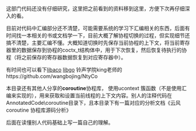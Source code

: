 这部门代码还没有仔细研究，这里把之前看到的资料移到这里，方便下次再仔细深入的看。



目前对代码中汇编部分还不清楚，可能需要系统的学习下汇编相关的东西，后面有时间找一本相关的书或文档学一下，目前大概了解协程切换的过程，但实现细节还搞不清楚，主要汇编不懂。大概知道切换时先保存当前协程的上下文，将当前寄存器里的数据保存到协程的coctx_t结构体中，用于下次恢复，然后恢复待执行的协程（将之前保存的寄存器数据恢复到对应寄存器中）。

有时间也可以看下[libaco](https://github.com/hnes/libaco)  [libgo](https://github.com/yyzybb537/libgo)  铃声学院king老师的https://github.com/wangbojing/NtyCo



本目录还有其他人分享的**coroutine**协程库， 使用ucontext 簇函数（不是使用汇编来实现的），用来获取和设置当前线程的上下文内容。别人的注释代码在AnnotatedCode\coroutine目录下，且本目录下有一篇对应的分析文档《云风 coroutine 协程库源码分析》





后面在读懂别人代码基础上写一篇自己的理解。

